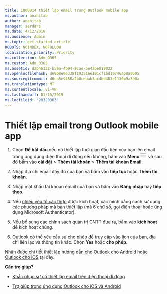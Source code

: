 ```yaml
---
title: 1800014 thiết lập email trong Outlook mobile app
ms.author: anahitab
author: anahitab
manager: serdars
ms.date: 4/12/2018
ms.audience: Admin
ms.topic: get-started-article
ROBOTS: NOINDEX, NOFOLLOW
localization_priority: Priority
ms.collection: Adm_O365
ms.custom: Adm_O365
ms.assetid: d2b46122-b59a-4b94-9cae-5e42be819022
ms.openlocfilehash: d69b8e0e338f103516e191cf1bd19746a58a0605
ms.sourcegitcommit: d6ea5e9458a2b8ceaab3ac4bd483e1130b9a398a
ms.translationtype: MT
ms.contentlocale: vi-VN
ms.lasthandoff: 01/15/2019
ms.locfileid: "28320363"
---
```

# <a name="set-up-email-in-the-outlook-mobile-app"></a>Thiết lập email trong Outlook mobile app

1. Chọn **Để bắt đầu** nếu nó thiết lập thời gian đầu tiên của bạn lên email trong ứng dụng điện thoại di động nếu không, bấm vào **Menu**![The Menu button](media/265b9089-9630-42dd-a244-d9a412d8fe47.png) và sau đó bấm vào **cài đặt** \> **Thêm tài khoản** \> **Thêm tài khoản Email**. 
    
2. Nhập địa chỉ email đầy đủ của bạn và bấm vào **tiếp tục** hoặc **Thêm tài khoản**.
    
3. Nhập mật khẩu tài khoản email của bạn và bấm vào **Đăng nhập** hay **tiếp theo**. 
    
4. Nếu [nhiều yếu tố xác thực](https://support.office.com/article/8f0454b2-f51a-4d9c-bcde-2c48e41621c6.aspx) được kích hoạt, xác minh bằng cách sử dụng các phương pháp mà bạn thiết lập (mã 6 chữ số, gọi điện thoại hoặc ứng dụng Microsoft Authenticator). 
    
5. Nếu bổ sung các chính sách quản trị CNTT đưa ra, bấm vào **kích hoạt** để kích hoạt chúng. 
    
6. Outlook có thể yêu cầu sự cho phép để truy cập vào lịch của bạn, địa chỉ liên lạc và thông tin khác. Chọn **Yes** hoặc **cho phép**. 
    
Nhận được chi tiết thiết lập hướng dẫn cho [Outlook cho Android](https://support.office.com/article/886db551-8dfa-4fd5-b835-f8e532091872.aspx) hoặc [Outlook cho iOS](https://support.office.com/article/b2de2161-cc1d-49ef-9ef9-81acd1c8e234.aspx) tại đây. 
  
 **Cần trợ giúp?**
  
- [Khắc phục sự cố thiết lập email trên điện thoại di động](https://support.office.com/article/a264ef01-9c88-48fb-9285-7017e4f31f02.aspx)
    
- [Trợ giúp trong ứng dụng Outlook cho iOS và Android](https://support.office.com/article/218a22d1-9fa5-4889-b689-de1c63493243.aspx#ID0EAABAAA=Contact_Support)
    


